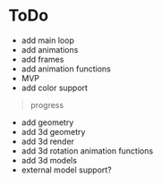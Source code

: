 # ToDo

+ add main loop
+ add animations
+ add frames
+ add animation functions
+ MVP
+ add color support
>progress
- add geometry
- add 3d geometry
- add 3d render
- add 3d rotation animation functions
- add 3d models
- external model support?
